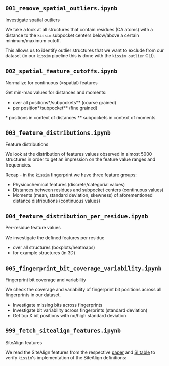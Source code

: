 ## `001_remove_spatial_outliers.ipynb`

Investigate spatial outliers

We take a look at all structures that contain residues (CA atoms) with a distance to the `kissim` subpocket centers below/above a certain minimum/maximum cutoff. 

This allows us to identify outlier structures that we want to exclude from our dataset (in our `kissim` pipeline this is done with the `kissim outlier` CLI).


## `002_spatial_feature_cutoffs.ipynb`

Normalize for continuous (=spatial) features

Get min-max values for distances and moments:
- over all positions*/subpockets** (coarse grained)
- per position*/subpocket** (fine grained)

\* positions in context of distances
\** subpockets in context of moments


## `003_feature_distributions.ipynb`

Feature distributions

We look at the distribution of features values observed in almost 5000 structures in order to get an impression on the feature value ranges and frequencies.

Recap - in the `kissim` fingerprint we have three feature groups:

- Physicochemical features (discrete/categorial values)
- Distances between residues and subpocket centers (continuous values)
- Moments (mean, standard deviation, skewness) of aforementioned distance distributions (continuous values)


## `004_feature_distribution_per_residue.ipynb`

Per-residue feature values

We investigate the defined features per residue

- over all structures (boxplots/heatmaps)
- for example structures (in 3D)


## `005_fingerprint_bit_coverage_variability.ipynb`

Fingerprint bit coverage and variability

We check the coverage and variability of fingerprint bit positions across all fingerprints in our dataset.

- Investigate missing bits across fingerprints
- Investigate bit variability across fingerprints (standard deviation)
- Get top X bit positions with no/high standard deviation


## `999_fetch_sitealign_features.ipynb`

SiteAlign features

We read the SiteAlign features from the respective [paper](https://onlinelibrary.wiley.com/doi/full/10.1002/prot.21858) and [SI table](https://onlinelibrary.wiley.com/action/downloadSupplement?doi=10.1002%2Fprot.21858&file=prot21858-SupplementaryTable.pdf) to verify `kissim`'s implementation of the SiteAlign definitions:
